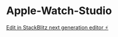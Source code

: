# Apple-Watch-Studio

[Edit in StackBlitz next generation editor ⚡️](https://stackblitz.com/~/github.com/sangati-pavan/Apple-Watch-Studio)